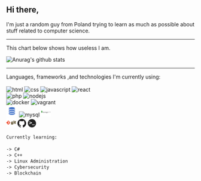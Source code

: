 ## Hi there,

I'm just a random guy from Poland trying to learn as much as possible about stuff related to computer science. 

---

This chart below shows how useless I am.

![Anurag's github stats](https://github-readme-stats.vercel.app/api?username=xrimir&theme=prussian&show_icons=true)

---

Languages, frameworks ,and technologies I'm currently using: <br/><br/>
  <img alt="html" width="29px" src="https://www.shareicon.net/data/128x128/2016/06/25/618461_html_256x256.png"/>
  <img alt="css" width="27px" src="https://www.shareicon.net/data/128x128/2015/09/08/97876_css_512x512.png"/>
  <img alt="javascript" width="29px" src="https://www.shareicon.net/data/128x128/2016/07/06/106573_software_512x512.png"/>
  <img alt="react" width="29px" src="https://www.shareicon.net/data/128x128/2016/07/10/119874_apps_512x512.png"/>
<br/>
<gir>
  <img alt="php" width="30px" src="https://www.shareicon.net/data/128x128/2015/10/06/112719_development_512x512.png"/>
  <img alt="nodejs" width="29px" src="https://img.icons8.com/color/452/nodejs.png"/>
<br/>
  <img alt="docker" width="35px" src="https://png2.cleanpng.com/sh/89a7e7ea33567a4306e9735877087de6/L0KzQYm3VcI4N6dqipH0aYP2gLBuTfRwa5xqip9waYTrhbO0jv9lbV5vi592b37qf7XpTfNwdaF6jNd7LYPydsXAggJmNWZnSNM8NHHpSYG7UBY2Nmc3Sqo8MUW0QYa5V8M6PWY1S6cEMEmxgLBu/kisspng-docker-github-node-js-mongodb-computer-software-5b0a34af9043f5.6228315115273955035909.png"/>
  <img alt="vagrant" width="35px" src="https://cdn.iconscout.com/icon/free/png-64/vagrant-226063.png"/>
<br/>
<img alt="mysql" width="30px" src="https://raw.githubusercontent.com/github/explore/80688e429a7d4ef2fca1e82350fe8e3517d3494d/topics/sql/sql.png"/>
<img alt="mysql" width="32px" src="https://www.shareicon.net/data/128x128/2015/10/06/112728_development_512x512.png"/>
<img alt="MongoDB" width="26px" src="https://raw.githubusercontent.com/github/explore/80688e429a7d4ef2fca1e82350fe8e3517d3494d/topics/mongodb/mongodb.png" />
<br/>
<img alt="Git" width="26px" src="https://raw.githubusercontent.com/github/explore/80688e429a7d4ef2fca1e82350fe8e3517d3494d/topics/git/git.png" />
<img alt="GitHub" width="23px" src="https://raw.githubusercontent.com/github/explore/78df643247d429f6cc873026c0622819ad797942/topics/github/github.png" />
<img alt="Terminal" width="23px" src="https://raw.githubusercontent.com/github/explore/80688e429a7d4ef2fca1e82350fe8e3517d3494d/topics/terminal/terminal.png" />


```
Currently learning:

-> C#
-> C++
-> Linux Administration
-> Cybersecurity
-> Blockchain
```

